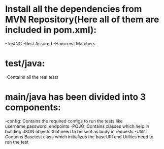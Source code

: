 # Install all the dependencies from MVN Repository(Here all of them are included in pom.xml):

 -TestNG
 -Rest Assured
 -Hamcrest Matchers
 

# test/java: 

 -Contains all the real tests

# main/java has been divided into 3 components:

 -config: Contains the required configs to run the tests like username,password, endpoints
 -POJO: Contains classes which help in building JSON objects that need to be sent as body in requests
 -Utils: Contains Basetest class which initializes the baseURI and Utilites need to run the test 